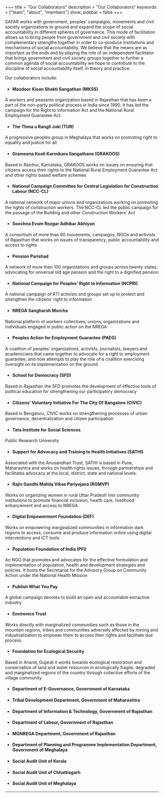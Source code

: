 +++
title = "Our Collaborators"
description = "Our Collaborators"
keywords = ["team", "about", "members"]
show_sidebar = false
+++

SAFAR works with government, peoples’ campaigns, movements and civil society organizations to ground and expand the scope of social accountability in different spheres of governance. This mode of facilitation allows us to bring people from government and civil society with complementary strengths together in order to co-produce institutions and mechanisms of social accountability. We believe that the means are as important as the ends and by playing the role of an independent facilitator that brings government and civil society groups together to further a common agenda of social accountability we hope to contribute to the discipline of social accountability itself, in theory and practice.

Our collaborators include: 

* #### Mazdoor Kisan Shakti Sangathan (MKSS)
A workers and peasants organization based in Rajasthan that has been a part of the non-party political process in India since 1990. It has led the campaign for the Right to Information Act and the National Rural Employment Guarantee Act.  

* #### The Thma u Rangli Juki (TUR)
A progressive peoples group in Meghalaya that works on promoting right to equality and justice for all 

* #### Grameena Kooli Karmikara Sangathane (GRAKOOS)
Based in Raichur, Karnataka, GRAKOOS works on issues on ensuring that citizens access their rights to the National Rural Employment Guarantee Act and other rights based welfare schemes 

* #### National Campaign Committee for Central Legislation for Construction Labour (NCC-CL)
A national network of major unions and organizations working on promoting the rights of construction workers. The NCC-CL led the public campaign for the passage of the Building and other Construction Workers’ Act 

* #### Soochna Evum Rozgar Adhikar Abhiyan
A consortium of more than 80 movements, campaigns, NGOs and activists of Rajasthan that works on issues of transparency, public accountability and access to rights  

* #### Pension Parishad
A network of more than 100 organizations and groups across twenty states, advocating for universal old age pension and the right to a dignified pension 

* #### National Campaign for Peoples’ Right to Information (NCPRI)
A national campaign of RTI activists and groups set up to protect and strengthen the citizens’ right to information 

* #### NREGA Sangharsh Morcha
National platform of workers collectives, unions, organizations and individuals engaged in public action on the NREGA 

* #### Peoples Action for Employment Guarantee (PAEG)
A coalition of peoples’ organizations, activists, journalists, lawyers and academicians that came together to advocate for a right to employment guarantee, and now attempts to play the role of a coalition exercising oversight on its implementation on the ground 

* #### School for Democracy (SFD)
Based in Rajasthan the SFD promotes the development of effective tools of political education for strengthening our participatory democracy 

* #### Citizens’ Voluntary Initiative For The City Of Bangalore (CIVIC)
Based in Bengaluru, CIVIC works on strengthening processes of urban governance, decentralization and citizen participation 

* #### Tata Institute for Social Sciences
Public Research University 

* #### Support for Advocacy and Training to Health Initiatives (SATHI)
Associated with the Anusandhan Trust, SATHI is based in Pune, Maharashtra and works on health rights issues, through partnerships and facilitates advocacy at the local, district, state and national levels. 

* #### Rajiv Gandhi Mahila Vikas Pariyojana (RGMVP)
Works on organizing women in rural Uttar Pradesh into community institutions to promote financial inclusion, health care, livelihood enhancement and access to NREGA 

* #### Digital Empowerment Foundation (DEF)
Works on empowering marginalized communities in information dark regions to access, consume and produce information online using digital interventions and ICT tools 

* #### Population Foundation of India (PFI)
An NGO that promotes and advocates for the effective formulation and implementation of population, health and development strategies and policies. It hosts the Secretariat for the Advisory Group on Community Action under the National Health Mission 

* #### Publish What You Pay
A global campaign devotes to build an open and accountable extractive industry 

* #### Environics Trust
Works directly with marginalized communities such as those in the mountain regions, tribes and communities adversely affected by mining and industrialization to empower them to access their rights and facilitate due process
 
* #### Foundation for Ecological Security
Based in Anand, Gujarat it works towards ecological restoration and conservation of land and water resources in ecologically fragile, degraded and marginalized regions of the country through collective efforts of the village community 


* #### Department of E-Governance, Government of Karnataka
* #### Tribal Development Department, Government of Maharashtra 
* #### Department of Information & Technology, Government of Rajasthan 
* #### Department of Labour, Government of Rajasthan 
* #### MGNREGA Department, Government of Rajasthan 
* #### Department of Planning and Programme Implementation Department, Government of Meghalaya 
* #### Social Audit Unit of Kerala
* #### Social Audit Unit of Chhattisgarh
* #### Social Audit Unit of Meghalaya  

---
